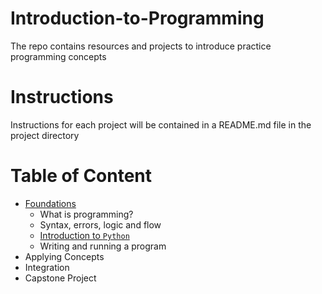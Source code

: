 # Introduction-to-Programming
The repo contains resources and projects to introduce practice programming concepts

# Instructions
Instructions for each project will be contained in a README.md file in the project directory

# Table of Content
* [Foundations](https://github.com/BaRzz007/Introduction-to-Programming/blob/main/foundations/Introduction_to_programming.md#foundations)
  * What is programming?
  * Syntax, errors, logic and flow
  * [Introduction to `Python`](https://github.com/BaRzz007/Introduction-to-Programming/blob/main/foundations/Introduction_to_programming.md#intro_to_python)
  * Writing and running a program
* Applying Concepts
* Integration
* Capstone Project
